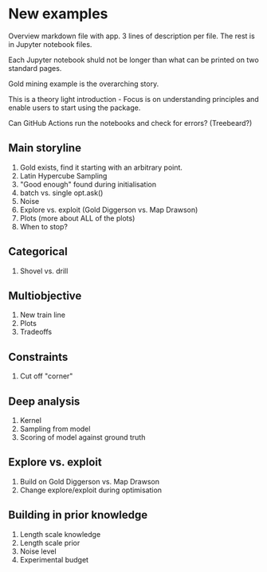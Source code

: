 # New examples

Overview markdown file with app. 3 lines of description per file. The rest is in Jupyter notebook files.

Each Jupyter notebook shuld not be longer than what can be printed on two standard pages. 

Gold mining example is the overarching story.

This is a theory light introduction - Focus is on understanding principles and enable users to start using the package.

Can GitHub Actions run the notebooks and check for errors? (Treebeard?)

## Main storyline

1. Gold exists, find it starting with an arbitrary point.
2. Latin Hypercube Sampling
3. "Good enough" found during initialisation
4. batch vs. single opt.ask()
6. Noise
7. Explore vs. exploit (Gold Diggerson vs. Map Drawson)
8. Plots (more about ALL of the plots)
9. When to stop?

## Categorical

1. Shovel vs. drill

## Multiobjective

1. New train line
2. Plots
3. Tradeoffs

## Constraints

1. Cut off "corner"

## Deep analysis

1. Kernel
2. Sampling from model
3. Scoring of model against ground truth

## Explore vs. exploit

1. Build on Gold Diggerson vs. Map Drawson
2. Change explore/exploit during optimisation

## Building in prior knowledge

1. Length scale knowledge
2. Length scale prior
3. Noise level
4. Experimental budget
